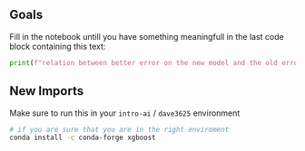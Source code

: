 ## Goals

Fill in the notebook untill you have something meaningfull in the last code block containing this text:

```python
print(f"relation between better error on the new model and the old error: {(mse_new / mse)}")
```

## New Imports

Make sure to run this in your `intro-ai` / `dave3625` environment

```bash
# if you are sure that you are in the right enviroment
conda install -c conda-forge xgboost
```